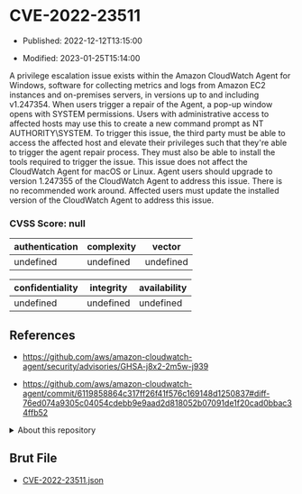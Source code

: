 # CVE-2022-23511

- Published: 2022-12-12T13:15:00

- Modified: 2023-01-25T15:14:00

A privilege escalation issue exists within the Amazon CloudWatch Agent for Windows, software for collecting metrics and logs from Amazon EC2 instances and on-premises servers, in versions up to and including v1.247354. When users trigger a repair of the Agent, a pop-up window opens with SYSTEM permissions. Users with administrative access to affected hosts may use this to create a new command prompt as NT AUTHORITY\SYSTEM. To trigger this issue, the third party must be able to access the affected host and elevate their privileges such that they're able to trigger the agent repair process. They must also be able to install the tools required to trigger the issue. This issue does not affect the CloudWatch Agent for macOS or Linux. Agent users should upgrade to version 1.247355 of the CloudWatch Agent to address this issue. There is no recommended work around. Affected users must update the installed version of the CloudWatch Agent to address this issue.

### CVSS Score: **null**

| authentication | complexity | vector |
| --- | --- | --- |
| undefined | undefined | undefined |

| confidentiality | integrity | availability |
| --- | --- | --- |
| undefined | undefined | undefined |

## References

* https://github.com/aws/amazon-cloudwatch-agent/security/advisories/GHSA-j8x2-2m5w-j939

* https://github.com/aws/amazon-cloudwatch-agent/commit/6119858864c317ff26f41f576c169148d1250837#diff-76ed074a9305c04054cdebb9e9aad2d818052b07091de1f20cad0bbac34ffb52

<details>
<summary>About this repository</summary> 

  This repository is part of the project [Live Hack CVE](https://github.com/Live-Hack-CVE). Main website can be found [www.live-hack.org](https://www.live-hack.org) 
  
  Made by [Sn0wAlice](https://github.com/Sn0wAlice) for the people that care about security and need to have a feed of the latest CVEs. Hope you enjoy it, don't forget to star the repo and follow me on [Twitter](https://twitter.com/Sn0wAlice) and [Github](https://github.com/Sn0wAlice). And that is my [personnal website](https://www.alice-snow.me/)

  - [Home Page](https://github.com/Live-Hack-CVE)
  - [Framework](https://github.com/Live-Hack-CVE/cve-framework)
  - [CVE database](https://github.com/Live-Hack-CVE/full_database)
  - [Changelog](https://github.com/Live-Hack-CVE/Changelog)
</details>

## Brut File

* [CVE-2022-23511.json](https://raw.githubusercontent.com/Live-Hack-CVE/full_database/main/cves/2022/CVE-2022-23511.json)

